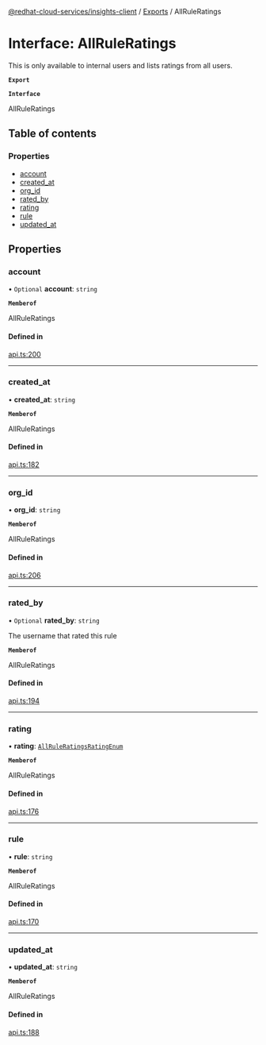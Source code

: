 [@redhat-cloud-services/insights-client](../README.md) / [Exports](../modules.md) / AllRuleRatings

# Interface: AllRuleRatings

This is only available to internal users and lists ratings from all users.

**`Export`**

**`Interface`**

AllRuleRatings

## Table of contents

### Properties

- [account](AllRuleRatings.md#account)
- [created\_at](AllRuleRatings.md#created_at)
- [org\_id](AllRuleRatings.md#org_id)
- [rated\_by](AllRuleRatings.md#rated_by)
- [rating](AllRuleRatings.md#rating)
- [rule](AllRuleRatings.md#rule)
- [updated\_at](AllRuleRatings.md#updated_at)

## Properties

### account

• `Optional` **account**: `string`

**`Memberof`**

AllRuleRatings

#### Defined in

[api.ts:200](https://github.com/RedHatInsights/javascript-clients/blob/master/packages/insights/api.ts#L200)

___

### created\_at

• **created\_at**: `string`

**`Memberof`**

AllRuleRatings

#### Defined in

[api.ts:182](https://github.com/RedHatInsights/javascript-clients/blob/master/packages/insights/api.ts#L182)

___

### org\_id

• **org\_id**: `string`

**`Memberof`**

AllRuleRatings

#### Defined in

[api.ts:206](https://github.com/RedHatInsights/javascript-clients/blob/master/packages/insights/api.ts#L206)

___

### rated\_by

• `Optional` **rated\_by**: `string`

The username that rated this rule

**`Memberof`**

AllRuleRatings

#### Defined in

[api.ts:194](https://github.com/RedHatInsights/javascript-clients/blob/master/packages/insights/api.ts#L194)

___

### rating

• **rating**: [`AllRuleRatingsRatingEnum`](../enums/AllRuleRatingsRatingEnum.md)

**`Memberof`**

AllRuleRatings

#### Defined in

[api.ts:176](https://github.com/RedHatInsights/javascript-clients/blob/master/packages/insights/api.ts#L176)

___

### rule

• **rule**: `string`

**`Memberof`**

AllRuleRatings

#### Defined in

[api.ts:170](https://github.com/RedHatInsights/javascript-clients/blob/master/packages/insights/api.ts#L170)

___

### updated\_at

• **updated\_at**: `string`

**`Memberof`**

AllRuleRatings

#### Defined in

[api.ts:188](https://github.com/RedHatInsights/javascript-clients/blob/master/packages/insights/api.ts#L188)
